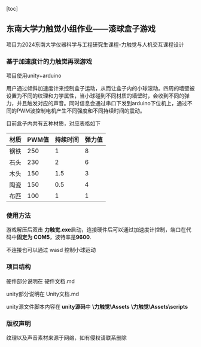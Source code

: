 [toc]

## 东南大学力触觉小组作业——滚球盒子游戏

项目为2024东南大学仪器科学与工程研究生课程-力触觉与人机交互课程设计



### 基于加速度计的力触觉再现游戏

项目使用unity+arduino

用户通过倾斜加速度计来控制盒子运动，从而让盒子内的小球滚动。四周的墙壁被设置为不同的纹理和力学属性，当小球碰到不同材质的墙壁时，会收到不同的弹力，并且触发对应的声音。同时信息会通过串口下发到arduino下位机上，通过不同的PWM波控制电机产生不同强度和不同持续时间的震动。



目前盒子内共有五种材质，对应表格如下

| 材质 | PWM值 | 持续时间 | 弹力值 |
| ---- | ----- | -------- | ------ |
| 钢铁 | 250   | 1        | 8      |
| 石头 | 230   | 2        | 6      |
| 木头 | 150   | 1.5      | 3      |
| 陶瓷 | 150   | 0.5      | 4      |
| 布匹 | 100   | 1        | 1      |



### 使用方法

游戏解压后双击 **力触觉.exe**启动，连接硬件后可以通过加速度计控制，端口在代码中**固定为 COM5**，波特率是**9600**. 

不连接也可以通过 wasd 控制小球运动

### 项目结构

硬件部分说明在 硬件文档.md

unity部分说明在 Unity文档.md

unity源文件脚本内容在 **unity源码**中
**\力触觉\Assets**
**\力触觉\Assets\scripts**



### 版权声明

纹理以及声音素材来源于网络，如有侵权请联系删除
